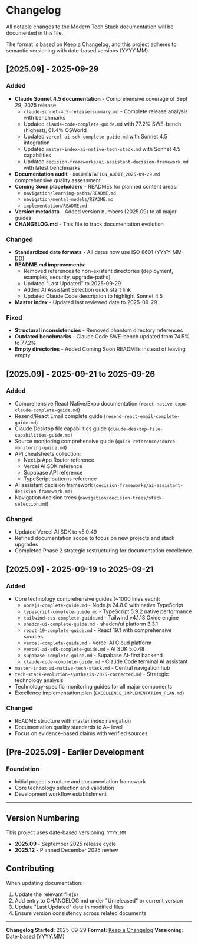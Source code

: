 # Changelog

All notable changes to the Modern Tech Stack documentation will be documented in this file.

The format is based on [Keep a Changelog](https://keepachangelog.com/en/1.0.0/),
and this project adheres to semantic versioning with date-based versions (YYYY.MM).

## [2025.09] - 2025-09-29

### Added
- **Claude Sonnet 4.5 documentation** - Comprehensive coverage of Sept 29, 2025 release
  - `claude-sonnet-4.5-release-summary.md` - Complete release analysis with benchmarks
  - Updated `claude-code-complete-guide.md` with 77.2% SWE-bench (highest), 61.4% OSWorld
  - Updated `vercel-ai-sdk-complete-guide.md` with Sonnet 4.5 integration
  - Updated `master-index-ai-native-tech-stack.md` with Sonnet 4.5 capabilities
  - Updated `decision-frameworks/ai-assistant-decision-framework.md` with latest benchmarks
- **Documentation audit** - `DOCUMENTATION_AUDIT_2025-09-29.md` comprehensive quality assessment
- **Coming Soon placeholders** - READMEs for planned content areas:
  - `navigation/learning-paths/README.md`
  - `navigation/mental-models/README.md`
  - `implementation/README.md`
- **Version metadata** - Added version numbers (2025.09) to all major guides
- **CHANGELOG.md** - This file to track documentation evolution

### Changed
- **Standardized date formats** - All dates now use ISO 8601 (YYYY-MM-DD)
- **README.md improvements**:
  - Removed references to non-existent directories (deployment, examples, security, upgrade-paths)
  - Updated "Last Updated" to 2025-09-29
  - Added AI Assistant Selection quick start link
  - Updated Claude Code description to highlight Sonnet 4.5
- **Master index** - Updated last reviewed date to 2025-09-29

### Fixed
- **Structural inconsistencies** - Removed phantom directory references
- **Outdated benchmarks** - Claude Code SWE-bench updated from 74.5% to 77.2%
- **Empty directories** - Added Coming Soon READMEs instead of leaving empty

## [2025.09] - 2025-09-21 to 2025-09-26

### Added
- Comprehensive React Native/Expo documentation (`react-native-expo-claude-complete-guide.md`)
- Resend/React Email complete guide (`resend-react-email-complete-guide.md`)
- Claude Desktop file capabilities guide (`claude-desktop-file-capabilities-guide.md`)
- Source monitoring comprehensive guide (`quick-reference/source-monitoring-guide.md`)
- API cheatsheets collection:
  - Next.js App Router reference
  - Vercel AI SDK reference
  - Supabase API reference
  - TypeScript patterns reference
- AI assistant decision framework (`decision-frameworks/ai-assistant-decision-framework.md`)
- Navigation decision trees (`navigation/decision-trees/stack-selection.md`)

### Changed
- Updated Vercel AI SDK to v5.0.49
- Refined documentation scope to focus on new projects and stack upgrades
- Completed Phase 2 strategic restructuring for documentation excellence

## [2025.09] - 2025-09-19 to 2025-09-21

### Added
- Core technology comprehensive guides (~1000 lines each):
  - `nodejs-complete-guide.md` - Node.js 24.8.0 with native TypeScript
  - `typescript-complete-guide.md` - TypeScript 5.9.2 native performance
  - `tailwind-css-complete-guide.md` - Tailwind v4.1.13 Oxide engine
  - `shadcn-ui-complete-guide.md` - shadcn/ui platform 3.3.1
  - `react-19-complete-guide.md` - React 19.1 with comprehensive sources
  - `vercel-complete-guide.md` - Vercel AI Cloud platform
  - `vercel-ai-sdk-complete-guide.md` - AI SDK 5.0.48
  - `supabase-complete-guide.md` - Supabase AI-first backend
  - `claude-code-complete-guide.md` - Claude Code terminal AI assistant
- `master-index-ai-native-tech-stack.md` - Central navigation hub
- `tech-stack-evolution-synthesis-2025-corrected.md` - Strategic technology analysis
- Technology-specific monitoring guides for all major components
- Excellence implementation plan (`EXCELLENCE_IMPLEMENTATION_PLAN.md`)

### Changed
- README structure with master index navigation
- Documentation quality standards to A+ level
- Focus on evidence-based claims with verified sources

## [Pre-2025.09] - Earlier Development

### Foundation
- Initial project structure and documentation framework
- Core technology selection and validation
- Development workflow establishment

---

## Version Numbering

This project uses date-based versioning: `YYYY.MM`

- **2025.09** - September 2025 release cycle
- **2025.12** - Planned December 2025 review

## Contributing

When updating documentation:
1. Update the relevant file(s)
2. Add entry to CHANGELOG.md under "Unreleased" or current version
3. Update "Last Updated" date in modified files
4. Ensure version consistency across related documents

---

**Changelog Started**: 2025-09-29
**Format**: [Keep a Changelog](https://keepachangelog.com/en/1.0.0/)
**Versioning**: Date-based (YYYY.MM)